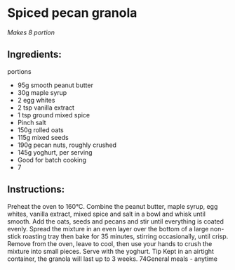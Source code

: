 
# Spiced pecan granola
_Makes 8 portion_
## Ingredients:
portions
* 95g smooth peanut butter
* 30g maple syrup
* 2 egg whites
* 2 tsp vanilla extract
* 1 tsp ground mixed spice
* Pinch salt
* 150g rolled oats
* 115g mixed seeds
* 190g pecan nuts, roughly crushed
* 145g yoghurt, per serving
* Good for batch cooking
* 7
## Instructions:
Preheat the oven to 160°C. Combine the peanut butter, maple 
syrup, egg whites, vanilla extract, mixed spice and salt in a bowl 
and whisk until smooth. Add the oats, seeds and pecans and stir 
until everything is coated evenly.
Spread the mixture in an even layer over the bottom of a 
large non-stick roasting tray then bake for 35 minutes, stirring 
occasionally, until crisp. Remove from the oven, leave to cool, 
then use your hands to crush the mixture into small pieces.
Serve with the yoghurt.
Tip
Kept in an airtight container, the granola will last up to 3 weeks.
74General meals - anytime


